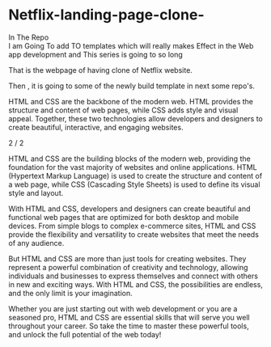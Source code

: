 # Netflix-landing-page-clone-

In The Repo  
I am Going To add TO templates which will really makes Effect in the Web app development and 
This series is going to so long 

That is the webpage of having clone of Netflix website.

Then , it is going to some of the newly build template in next some repo's.


HTML and CSS are the backbone of the modern web. HTML provides the structure and 
content of web pages, while CSS adds style and visual appeal. Together, these two 
technologies allow developers and designers to create beautiful, interactive, and 
engaging websites.

2 / 2

HTML and CSS are the building blocks of the modern web, providing the foundation for
the vast majority of websites and online applications. HTML (Hypertext Markup Language)
is used to create the structure and content of a web page, while CSS (Cascading Style Sheets)
is used to define its visual style and layout.

With HTML and CSS, developers and designers can create beautiful and functional web pages 
that are optimized for both desktop and mobile devices. From simple blogs to complex e-commerce
sites, HTML and CSS provide the flexibility and versatility to create websites that meet
the needs of any audience.

But HTML and CSS are more than just tools for creating websites. They represent a powerful 
combination of creativity and technology, allowing individuals and businesses to express themselves 
and connect with others in new and exciting ways. With HTML and CSS, the possibilities are endless,
and the only limit is your imagination.

Whether you are just starting out with web development or you are a seasoned pro, 
HTML and CSS are essential skills that will serve you well throughout your career.
So take the time to master these powerful tools, and unlock the full potential of 
the web today!
